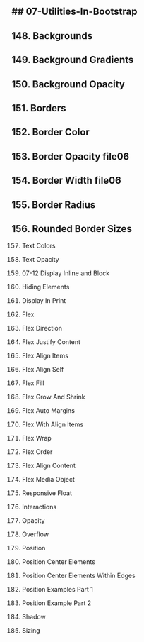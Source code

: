 ## ## 07-Utilities-In-Bootstrap

## 148. Backgrounds

## 149. Background Gradients

## 150. Background Opacity

## 151. Borders

## 152. Border Color

## 153. Border Opacity file06

## 154. Border Width file06

## 155. Border Radius

## 156. Rounded Border Sizes

157. Text Colors

158. Text Opacity

159. 07-12 Display Inline and Block

160. Hiding Elements

161. Display In Print

162. Flex

163. Flex Direction

164. Flex Justify Content

165. Flex Align Items

166. Flex Align Self

167. Flex Fill

168. Flex Grow And Shrink

169. Flex Auto Margins

170. Flex With Align Items

171. Flex Wrap

172. Flex Order

173. Flex Align Content

174. Flex Media Object

175. Responsive Float

176. Interactions

177. Opacity

178. Overflow

179. Position

180. Position Center Elements

181. Position Center Elements Within Edges

182. Position Examples Part 1

183. Position Example Part 2

184. Shadow

185. Sizing